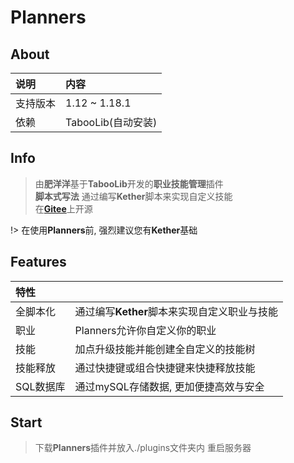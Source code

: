 # Planners

## About

|说明       |内容                 |
|:---       |:---                 |
|支持版本   |1.12 ~ 1.18.1        |
|依赖       |TabooLib(自动安装)   |

## Info

> 由**肥洋洋**基于**TabooLib**开发的**职业技能管理**插件  
> **脚本式写法** 通过编写**Kether**脚本来实现自定义技能  
> 在[**Gitee**](https://gitee.com/amazing-ocean-origin/planners)上开源

!> 在使用**Planners**前, 强烈建议您有**Kether**基础

## Features

|特性        |                                              |
|:---        |:---                                          |
|全脚本化    |通过编写**Kether**脚本来实现自定义职业与技能  |
|职业        |Planners允许你自定义你的职业                  |
|技能        |加点升级技能并能创建全自定义的技能树          |
|技能释放    |通过快捷键或组合快捷键来快捷释放技能          |
|SQL数据库   |通过mySQL存储数据, 更加便捷高效与安全         |


## Start

> 下载**Planners**插件并放入./plugins文件夹内
> 重启服务器